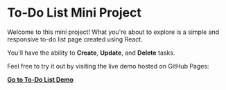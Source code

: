 # To-Do List Mini Project

Welcome to this mini project! What you're about to explore is a simple and responsive to-do list page created using React.

You'll have the ability to **Create**, **Update**, and **Delete** tasks.

Feel free to try it out by visiting the live demo hosted on GitHub Pages:

[**Go to To-Do List Demo**](https://sowhail.github.io/to-do-list/)
